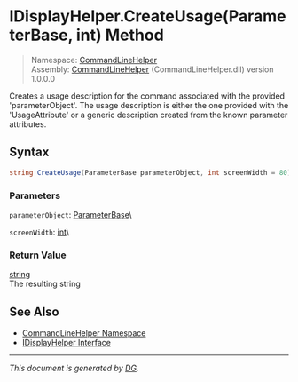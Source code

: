 ﻿# IDisplayHelper.CreateUsage(ParameterBase, int) Method

> Namespace: [CommandLineHelper](_toc.CommandLineHelper.md#commandlinehelper-namespace)\
> Assembly: [CommandLineHelper](_toc.CommandLineHelper.md) (CommandLineHelper.dll) version 1.0.0.0

Creates a usage description for the command associated with the provided 'parameterObject'. The usage description is either the one provided with the 'UsageAttribute' or a generic description created from the known parameter attributes.

## Syntax

```csharp
string CreateUsage(ParameterBase parameterObject, int screenWidth = 80)
```

### Parameters

`parameterObject`: [ParameterBase](CommandLineHelper.ParameterBase.md)\


`screenWidth`: [int](https://docs.microsoft.com/en-us/dotnet/api/system.int32)\


### Return Value

[string](https://docs.microsoft.com/en-us/dotnet/api/system.string)\
The resulting string

## See Also

- [CommandLineHelper Namespace](_toc.CommandLineHelper.md#commandlinehelper-namespace)
- [IDisplayHelper Interface](CommandLineHelper.IDisplayHelper.md)

---

_This document is generated by [DG](https://github.com/Khojasteh/dg)._
